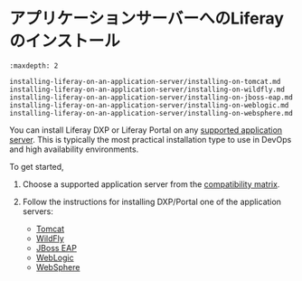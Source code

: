 # アプリケーションサーバーへのLiferayのインストール

```{toctree}
:maxdepth: 2

installing-liferay-on-an-application-server/installing-on-tomcat.md
installing-liferay-on-an-application-server/installing-on-wildfly.md
installing-liferay-on-an-application-server/installing-on-jboss-eap.md
installing-liferay-on-an-application-server/installing-on-weblogic.md
installing-liferay-on-an-application-server/installing-on-websphere.md
```

You can install Liferay DXP or Liferay Portal on any [supported application server](https://help.liferay.com/hc/en-us/articles/360049238151). This is typically the most practical installation type to use in DevOps and high availability environments.

To get started,

1. Choose a supported application server from the [compatibility matrix](https://help.liferay.com/hc/en-us/articles/360049238151).
1. Follow the instructions for installing DXP/Portal one of the application servers:

    * [Tomcat](./installing-liferay-on-an-application-server/installing-on-tomcat.md)
    * [WildFly](./installing-liferay-on-an-application-server/installing-on-wildfly.md)
    * [JBoss EAP](./installing-liferay-on-an-application-server/installing-on-jboss-eap.md)
    * [WebLogic](./installing-liferay-on-an-application-server/installing-on-weblogic.md)
    * [WebSphere](./installing-liferay-on-an-application-server/installing-on-websphere.md)